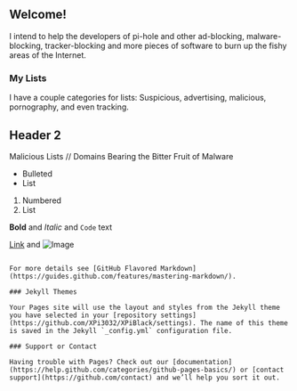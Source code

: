 ## Welcome!



I intend to help the developers of pi-hole and other ad-blocking, malware-blocking, tracker-blocking and more pieces of software to burn up the fishy areas of the Internet.

### My Lists

I have a couple categories for lists: Suspicious, advertising, malicious, pornography, and even tracking. 

## Header 2

Malicious Lists // Domains Bearing the Bitter Fruit of Malware

- Bulleted
- List

1. Numbered
2. List

**Bold** and _Italic_ and `Code` text

[Link](url) and ![Image](src)
```

For more details see [GitHub Flavored Markdown](https://guides.github.com/features/mastering-markdown/).

### Jekyll Themes

Your Pages site will use the layout and styles from the Jekyll theme you have selected in your [repository settings](https://github.com/XPi3032/XPiBlack/settings). The name of this theme is saved in the Jekyll `_config.yml` configuration file.

### Support or Contact

Having trouble with Pages? Check out our [documentation](https://help.github.com/categories/github-pages-basics/) or [contact support](https://github.com/contact) and we’ll help you sort it out.

